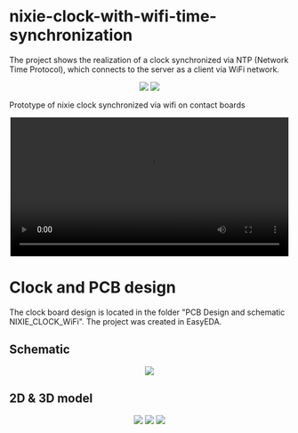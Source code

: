 # nixie-clock-with-wifi-time-synchronization

The project shows the realization of a clock synchronized via NTP (Network Time Protocol), which connects to the server as a client via WiFi network.

<div align="center">
  <img src="https://github.com/user-attachments/assets/298220fc-c43b-4acf-943a-f71bef6a60b2">
  <img src="https://github.com/user-attachments/assets/ee1c5626-6051-4007-a467-95551fabe575">
</div>

Prototype of nixie clock synchronized via wifi on contact boards

<div align="center">
  <video src="https://github.com/user-attachments/assets/46853f0a-dc1a-495f-91aa-ef3c661f1603" width="500" controls></video>
</div>

# Clock and PCB design

The clock board design is located in the folder "PCB Design and schematic NIXIE_CLOCK_WiFi". The project was created in EasyEDA.
## Schematic

<div align="center">
  <img src="https://github.com/user-attachments/assets/6005aa87-4761-4f30-8a50-4c1d686fae1f">
</div>

## 2D & 3D model

<div align="center">
  <img src="https://github.com/user-attachments/assets/0b7f61f3-279c-4aae-88c6-4f93528c5caf">
  <img src="https://github.com/user-attachments/assets/fa523a78-6afe-419e-af66-6c50c42176a7">
  <img src="https://github.com/user-attachments/assets/7ae4ea59-546d-4fb6-8a0d-9475b08432b7">
</div>

